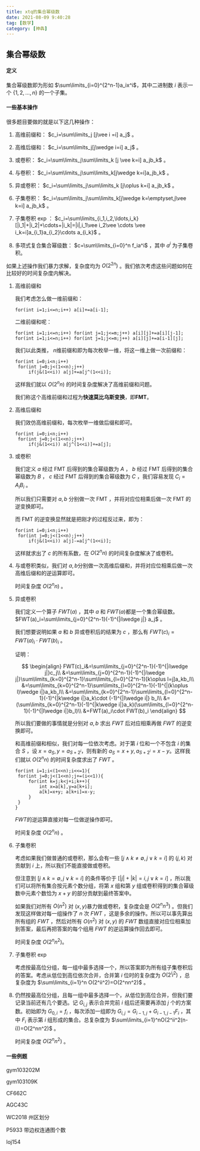 ```yaml
---
title: xtq的集合幂级数
date: 2021-08-09 9:40:28
tag: [数学]
category: [神犇]
---
```


## 集合幂级数

#### 定义

集合幂级数即为形如 $\sum\limits_{i=0}^{2^n-1}a_ix^i$​ ，其中二进制数 $i$​ 表示一个 $\{1,2,\ldots,n\}$​ 的一个子集。

#### 一些基本操作

很多题目要做的就是以下这几种操作：

1. 高维前缀和： $c_i=\sum\limits_j [j\vee i =i] a_j$ 。

2. 高维后缀和： $c_i=\sum\limits_j[j\wedge i=i] a_j$ 。

3. 或卷积： $c_i=\sum\limits_j\sum\limits_k [j \vee k=i] a_jb_k$​ 。

4. 与卷积： $c_i=\sum\limits_j\sum\limits_k[j\wedge k=i]a_jb_k$ 。

5. 异或卷积： $c_i=\sum\limits_j\sum\limits_k [j\oplus k=i] a_jb_k$​ 。

6. 子集卷积： $c_i=\sum\limits_j\sum\limits_k[j\wedge k=\emptyset,j\vee k=i] a_jb_k$​ 。
7. 子集卷积 exp ： $c_i=\sum\limits_{i_1,i_2,\ldots,i_k} [|i_1|+|i_2|+\cdots+|i_k|=|i|,i_1\vee i_2\vee \cdots \vee i_k=i]a_{i_1}a_{i_2}\cdots a_{i_k}$​ 。​
8. 多项式复合集合幂级数： $c=\sum\limits_{i=0}^n f_ia^i$ ，其中 $a^i$ 为子集卷积。

如果上述操作我们暴力求解，复杂度均为 $O(2^{2n})$ 。我们依次考虑这些问题如何在比较好的时间复杂度内解决。

1. 高维前缀和

   我们考虑怎么做一维前缀和： 

   ```
   for(int i=1;i<=n;i++) a[i]+=a[i-1];
   ```

   二维前缀和呢：

   ```
   for(int i=1;i<=n;i++) for(int j=1;j<=m;j++) a[i][j]+=a[i][j-1];
   for(int i=1;i<=n;i++) for(int j=1;j<=m;j++) a[i][j]+=a[i-1][j];
   ```

   我们以此类推， $n$​ 维前缀和即为每次枚举一维，将这一维上做一次前缀和：

   ```
   for(int i=0;i<n;i++)
   	for(int j=0;j<(1<<n);j++)
   		if(j&(1<<i)) a[j]+=a[j^(1<<i)];
   ```

   这样我们就以 $O(2^nn)$ 的时间复杂度解决了高维前缀和问题。

   我们称这个高维前缀和过程为**快速莫比乌斯变换**，即**FMT**。

2. 高维后缀和

   我们效仿高维前缀和，每次枚举一维做后缀和即可。

   ```
   for(int i=0;i<n;i++)
   	for(int j=0;j<(1<<n);j++)
   		if(j&(1<<i)) a[j^(1<<i)]+=a[j];
   ```

3. 或卷积

   我们定义 $a$ 经过 FMT 后得到的集合幂级数为 $A$ ， $b$ 经过 FMT 后得到的集合幂级数为 $B$ ， $c$ 经过 FMT 后得到的集合幂级数为 $C$ ，我们容易发现 $C_i=A_iB_i$ 。

   所以我们只需要对 $a,b$ 分别做一次 FMT ，并将对应位相乘后做一次 FMT 的逆变换即可。

   而 FMT 的逆变换显然就是把刚才的过程反过来，即为：

   ```
   for(int i=0;i<n;i++)
   	for(int j=0;j<(1<<n);j++)
   		if(j&(1<<i)) a[j]-=a[j^(1<<i)];
   ```

   这样就求出了 $c$ 的所有系数，在 $O(2^nn)$ 的时间复杂度解决了或卷积。

4. 与或卷积类似，我们对 $a,b$​ 分别做一次高维后缀和，并将对应位相乘后做一次高维后缀和的逆运算即可。

   时间复杂度 $O(2^nn)$ 。

5. 异或卷积

   我们定义一个算子 $FWT(a)$ ，其中 $a$ 和 $FWT(a)$​ 都是一个集合幂级数。 $FWT(a)_i=\sum\limits_{j=0}^{2^n-1}(-1)^{|i\wedge j|} a_j$ 。

   我们想要说明如果 $a$ 和 $b$ 异或卷积后的结果为 $c$ ，那么有 $FWT(c)_i=FWT(a)_i\cdot FWT(b)_i$ 。

   证明：
   
   $$
   \begin{align}
   FWT(c)_i&=\sum\limits_{j=0}^{2^n-1}(-1)^{|i\wedge j|}c_j\\
   &=\sum\limits_{j=0}^{2^n-1}(-1)^{|i\wedge j|}\sum\limits_{k=0}^{2^n-1}\sum\limits_{l=0}^{2^n-1}[k\oplus l=j]a_kb_l\\
   &=\sum\limits_{k=0}^{2^n-1}\sum\limits_{l=0}^{2^n-1}(-1)^{|(k\oplus l)\wedge i|}a_kb_l\\
   &=\sum\limits_{k=0}^{2^n-1}\sum\limits_{l=0}^{2^n-1}(-1)^{|k\wedge i|}a_k\cdot (-1)^{|l\wedge i|} b_l\\
   &=(\sum\limits_{k=0}^{2^n-1}(-1)^{|k\wedge i|}a_k)(\sum\limits_{l=0}^{2^n-1}(-1)^{|l\wedge i|}b_l)\\
   &=FWT(a)_i\cdot FWT(b)_i
   \end{align}
   $$

   所以我们要做的事情就是分别对 $a,b$ 求出 $FWT$ 后对应相乘再做 $FWT$ 的逆变换即可。

   和高维前缀和相似，我们对每一位依次考虑。对于第 $i$​ 位和一个不包含 $i$​ 的集合 $S$​​ ，设 $x=a_S,y=a_{S+2^i}$​ ，则有新的 $a_S=x+y,a_{S+2^i}=x-y$​ 。这样我们就以 $O(2^nn)$ 的时间复杂度求出了 $FWT$​ 。

   ```
   for(int i=1;i<(1<<n);i<<=1){
   	for(int j=0;j<(1<<n);j+=(i<<1)){
   		for(int k=j;k<j+i;k++){
   			int x=a[k],y=a[k+i];
   			a[k]=x+y; a[k+i]=x-y;
   		}
   	}
   }
   ```

   $FWT$​ 的逆运算直接对每一位做逆操作即可。  

   时间复杂度 $O(2^nn)$ 。

6. 子集卷积

   考虑如果我们做普通的或卷积，那么会有一些 $[j\wedge k\neq \emptyset,j\vee k=i]$ 的 $(j,k)$ 对贡献到 $i$ 上，所以我们不能直接做或卷积。

   但注意到 $[j\wedge k=\emptyset,j\vee k=i]$ 的条件等价于 $[|j|+|k|=i,j\vee k=i]$ ，所以我们可以将所有集合按元素个数分组，将第 $x$ 组和第 $y$ 组或卷积得到的集合幂级数中元素个数恰为 $x+y$ 的部分贡献到最终答案中。

   如果我们对所有 $O(n^2)$​ 对 $(x,y)$​​ 暴力做或卷积，复杂度会是 $O(2^nn^3)$ 。但我们发现这样做对每一组操作了 $n$ 次 $FWT$ ，这是多余的操作。所以可以事先算出所有组的 $FWT$ ，然后对所有 $O(n^2)$ 对 $(x,y)$ 的 $FWT$ 数组直接对应位相乘加到答案，最后再把答案的每个组用 $FWT$ 的逆运算操作回去即可。

   时间复杂度 $O(2^nn^2)$​ 。

7. 子集卷积 exp

   考虑按最高位分组，每一组中最多选择一个，所以答案即为所有组子集卷积后的答案。考虑从低位到高位依次合并，合并第 $i$​ 位时的复杂度为 $O(2^ii^2)$ ，总复杂度为 $\sum\limits_{i=1}^n O(2^ii^2)=O(2^nn^2)$​ 。

8. 仍然按最高位分组，且每一组中最多选择一个，从低位到高位合并，但我们要记录当前还有几个要选。记 $G_{i,j}$ 表示合并完前 $i$ 组后还需要再添加 $j$ 个的方案数。初始即为 $G_{0,i}=f_i$ ，每次添加一组即为 $G_{i,j}=G_{i-1,j}+G_{i-1,j-1}F_i$ ，其中 $F_i$ 表示第 $i$ 组形成的集合。总复杂度为 $\sum\limits_{i=1}^nO(2^ii^2(n-i))=O(2^nn^2)$ 。

   时间复杂度 $O(2^nn^2)$ 。

#### 一些例题

gym103202M

gym103109K

CF662C

AGC43C

WC2018 州区划分

P5933 带边权连通图个数

loj154


